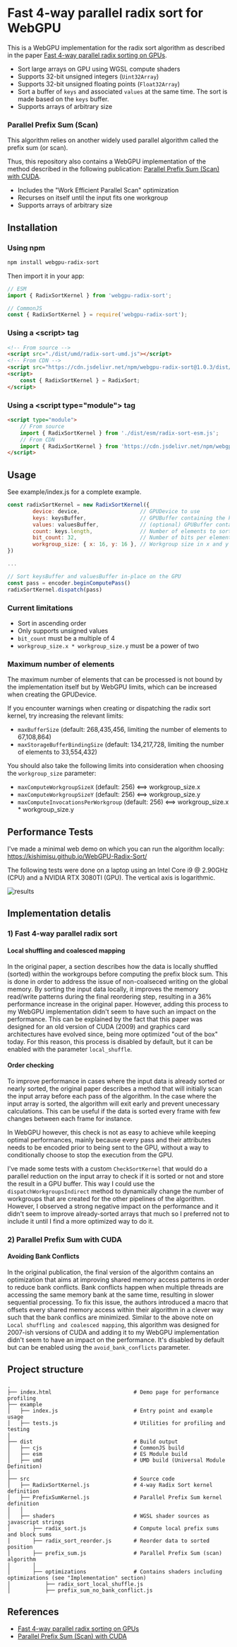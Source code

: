 # Fast 4-way parallel radix sort for WebGPU

This is a WebGPU implementation for the radix sort algorithm as described in the paper [Fast 4-way parallel radix sorting on GPUs](https://www.sci.utah.edu/~csilva/papers/cgf.pdf).

- Sort large arrays on GPU using WGSL compute shaders
- Supports 32-bit unsigned integers (`Uint32Array`)
- Supports 32-bit unsigned floating points (`Float32Array`)
- Sort a buffer of `keys` and associated `values` at the same time. The sort is made based on the `keys` buffer.
- Supports arrays of arbitrary size

### Parallel Prefix Sum (Scan)

This algorithm relies on another widely used parallel algorithm called the prefix sum (or scan).

Thus, this repository also contains a WebGPU implementation of the method described in the following publication: [Parallel Prefix Sum (Scan) with CUDA](https://www.eecs.umich.edu/courses/eecs570/hw/parprefix.pdf).

- Includes the "Work Efficient Parallel Scan" optimization
- Recurses on itself until the input fits one workgroup
- Supports arrays of arbitrary size

## Installation
### Using npm
```bash
npm install webgpu-radix-sort
```

Then import it in your app:
```javascript
// ESM
import { RadixSortKernel } from 'webgpu-radix-sort';

// CommonJS
const { RadixSortKernel } = require('webgpu-radix-sort');
```

### Using a \<script\> tag
```html
<!-- From source -->
<script src="./dist/umd/radix-sort-umd.js"></script>
<!-- From CDN -->
<script src="https://cdn.jsdelivr.net/npm/webgpu-radix-sort@1.0.3/dist/umd/radix-sort-umd.js"></script>
<script>
    const { RadixSortKernel } = RadixSort;
</script>
```

### Using a \<script type="module"\> tag
```html
<script type="module">
    // From source
    import { RadixSortKernel } from './dist/esm/radix-sort-esm.js';
    // From CDN
    import { RadixSortKernel } from 'https://cdn.jsdelivr.net/npm/webgpu-radix-sort@1.0.3/dist/esm/radix-sort-esm.js';
</script>
```
## Usage
See example/index.js for a complete example.

```javascript
const radixSortKernel = new RadixSortKernel({
        device: device,                   // GPUDevice to use
        keys: keysBuffer,                 // GPUBuffer containing the keys to sort
        values: valuesBuffer,             // (optional) GPUBuffer containing the associated values
        count: keys.length,               // Number of elements to sort
        bit_count: 32,                    // Number of bits per element. Must be a multiple of 4 (default: 32)
        workgroup_size: { x: 16, y: 16 }, // Workgroup size in x and y dimensions. (x * y) must be a power of two
})

...

// Sort keysBuffer and valuesBuffer in-place on the GPU
const pass = encoder.beginComputePass()
radixSortKernel.dispatch(pass)
```

### Current limitations

- Sort in ascending order
- Only supports unsigned values
- `bit_count` must be a multiple of 4
- `workgroup_size.x * workgroup_size.y` must be a power of two

### Maximum number of elements

The maximum number of elements that can be processed is not bound by the implementation itself but by WebGPU limits, which can be increased when creating the GPUDevice. 

If you encounter warnings when creating or dispatching the radix sort kernel, try increasing the relevant limits:
- `maxBufferSize` (default: 268,435,456, limiting the number of elements to 67,108,864)
- `maxStorageBufferBindingSize` (default: 134,217,728, limiting the number of elements to 33,554,432)

You should also take the following limits into consideration when choosing the `workgroup_size` parameter:

- `maxComputeWorkgroupSizeX` (default: 256) ⟺ workgroup_size.x
- `maxComputeWorkgroupSizeY` (default: 256) ⟺ workgroup_size.y
- `maxComputeInvocationsPerWorkgroup` (default: 256) ⟺ workgroup_size.x * workgroup_size.y

## Performance Tests

I've made a minimal web demo on which you can run the algorithm locally: https://kishimisu.github.io/WebGPU-Radix-Sort/

The following tests were done on a laptop using an Intel Core i9 @ 2.90GHz (CPU) and a NVIDIA RTX 3080TI (GPU). The vertical axis is logarithmic.

![results](./example/results.jpg)

## Implementation detalis

### 1) Fast 4-way parallel radix sort

#### Local shuffling and coalesced mapping

In the original paper, a section describes how the data is locally shuffled (sorted) within the workgroups before computing the prefix block sum. This is done in order to address the issue of non-coalseced writing on the global memory.
By sorting the input data locally, it improves the memory read/write patterns during the final reordering step, resulting in a 36% performance increase in the original paper.
However, adding this process to my WebGPU implementation didn't seem to have such an impact on the performance. This can be explained by the fact that this paper was designed for an old version of CUDA (2009) and graphics card architectures have evolved since, being more optimized "out of the box" today.
For this reason, this process is disabled by default, but it can be enabled with the parameter `local_shuffle`.

#### Order checking

To improve performance in cases where the input data is already sorted or nearly sorted, the original paper describes a method that will initially scan the input array before each pass of the algorithm. In the case where the input array is sorted, the algorithm will exit early and prevent unecessary calculations. This can be useful if the data is sorted every frame with few changes between each frame for instance.

In WebGPU however, this check is not as easy to achieve while keeping optimal performances, mainly because every pass and their attributes needs to be encoded prior to being sent to the GPU, without a way to conditionally choose to stop the execution from the GPU.

I've made some tests with a custom `CheckSortKernel` that would do a parallel reduction on the input array to check if it is sorted or not and store the result in a GPU buffer. This way I could use the `dispatchWorkgroupsIndirect` method to dynamically change the number of workgroups that are created for the other pipelines of the algorithm.
However, I observed a strong negative impact on the performance and it didn't seem to improve already-sorted arrays that much so I preferred not to include it until I find a more optimized way to do it.

### 2) Parallel Prefix Sum with CUDA

#### Avoiding Bank Conflicts

In the original publication, the final version of the algorithm contains an optimization that aims at improving shared memory access patterns in order to reduce bank conflicts. 
Bank conflicts happen when multiple threads are accessing the same memory bank at the same time, resulting in slower sequential processing.
To fix this issue, the authors introduced a macro that offsets every shared memory access within their algorithm in a clever way such that the bank conflics are minimized.
Similar to the above note on `Local shuffling and coalesced mapping`, this algorithm was designed for 2007-ish versions of CUDA and adding it to my WebGPU implementation didn't seem to have an impact on the performance.
It's disabled by default but can be enabled using the `avoid_bank_conflicts` parameter.

## Project structure

```
.
├── index.html                          # Demo page for performance profiling
├── example
│   ├── index.js                        # Entry point and example usage
│   ├── tests.js                        # Utilities for profiling and testing
│
├── dist                                # Build output
│   ├── cjs                             # CommonJS build
│   ├── esm                             # ES Module build
│   ├── umd                             # UMD build (Universal Module Definition)
│
├── src                                 # Source code
│   ├── RadixSortKernel.js              # 4-way Radix Sort kernel definition
│   ├── PrefixSumKernel.js              # Parallel Prefix Sum kernel definition
│   │   
│   ├── shaders                         # WGSL shader sources as javascript strings
│       ├── radix_sort.js               # Compute local prefix sums and block sums
│       ├── radix_sort_reorder.js       # Reorder data to sorted position
│       ├── prefix_sum.js               # Parallel Prefix Sum (scan) algorithm   
│       │
│       ├── optimizations               # Contains shaders including optimizations (see "Implementation" section)
│           ├── radix_sort_local_shuffle.js
│           ├── prefix_sum_no_bank_conflict.js      
```

## References

- [Fast 4-way parallel radix sorting on GPUs](https://www.sci.utah.edu/~csilva/papers/cgf.pdf)
- [Parallel Prefix Sum (Scan) with CUDA](https://www.eecs.umich.edu/courses/eecs570/hw/parprefix.pdf)